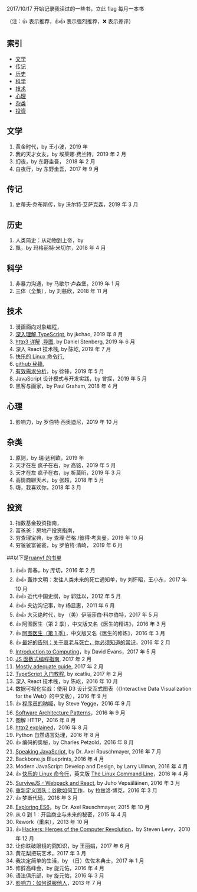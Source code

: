2017/10/17 开始记录我读过的一些书，立此 flag 每月一本书

（注：:+1: 表示推荐，:+1::+1: 表示强烈推荐，:x: 表示差评）

## 索引

- [文学](#文学)
- [传记](#传记)
- [历史](#历史)
- [科学](#科学)
- [技术](#技术)
- [心理](#心理)
- [杂类](#杂类)
- [投资](#投资)

## 文学

1. 黄金时代，by 王小波，2019 年 
1. 我的天才女友，by 埃莱娜·费兰特，2019 年 2 月
1. 幻夜，by 东野圭吾， 2018 年 2 月
1. 白夜行，by 东野圭吾，2017 年 9 月

## 传记

1. 史蒂夫·乔布斯传，by 沃尔特·艾萨克森，2019 年 3 月

## 历史

1. 人类简史：从动物到上帝，by
1. 飘，by 玛格丽特·米切尔，2018 年 4 月

## 科学

1. 非暴力沟通，by 马歇尔·卢森堡，2019 年 1 月
1. 三体（全集），by 刘慈欣，2018 年 11 月

## 技术

1. 漫画面向对象编程，
1. [深入理解 TypeScript](https://jkchao.github.io/typescript-book-chinese/), by jkchao, 2019 年 8 月
1. [http3 详解](https://http3-explained.haxx.se/zh/) ,[导图](http3详解.xmind), by Daniel Stenberg, 2019 年 6 月
1. 深入 React 技术栈, by 陈屹, 2019 年 7 月
1. [快乐的 Linux 命令行](http://billie66.github.io/TLCL/index.html),
1. [github 秘籍](https://www.kancloud.cn/thinkphp/github-tips/37873),
1. [有效需求分析](./有效需求分析-zxy.xmind)，by 徐锋，2019 年 5 月
1. JavaScript 设计模式与开发实践，by 曾探，2019 年 5 月
1. 黑客与画家，by Paul Graham, 2018 年 4 月

## 心理

1. 影响力，by 罗伯特·西奥迪尼，2019 年 10 月

## 杂类

1. 原则，by 瑞·达利欧，2019 年
1. 天才在左 疯子在右，by 高铭，2019 年 5 月
1. 天才在左 疯子在右，by 祈莫昕，2019 年 3 月
1. 高情商聊天术，by 张超，2018 年 5 月
1. 嗨，我喜欢你，2018 年 3 月

## 投资

1. 指数基金投资指南，
1. 富爸爸：房地产投资指南，
1. 穷查理宝典，by 查理·芒格 /彼得·考夫曼，2019 年 10 月
1. 穷爸爸富爸爸，by 罗伯特·清崎， 2019 年 6 月


##以下是[ruanyf 的书单](https://github.com/ruanyf/reading-list)

1. :+1::+1: 青春，by 库切，2016 年 2 月
1. :+1::+1: 轰炸文明：发往人类未来的死亡通知单，by 刘怀昭，王小东，2017 年 10 月
1. :+1::+1: 近代中国史纲，by 郭廷以，2012 年 5 月
1. :+1::+1: 夹边沟记事，by 杨显惠，2011 年 6 月
1. :+1::+1: 大灭绝时代，by （美）伊丽莎白·科尔伯特，2017 年 5 月
1. :+1: 阿图医生（第 2 季），中文版又名《医生的精进》，2016 年 3 月
1. :+1: [阿图医生（第 1 季）](https://github.com/ruanyf/articles/blob/master/2016/2016-03-28-necrotizing-fasciitis.md)，中文版又名《医生的修炼》，2016 年 3 月
1. :+1: [最好的告别：关于衰老与死亡，你必须知道的常识](http://www.ruanyifeng.com/blog/2016/03/death.html)，2016 年 2 月
1. [Introduction to Computing](http://www.computingbook.org/)，by David Evans，2017 年 5 月
1. [JS 函数式编程指南](https://github.com/llh911001/mostly-adequate-guide-chinese), 2017 年 2 月
1. [Mostly adequate guide](https://github.com/MostlyAdequate/mostly-adequate-guide), 2017 年 2 月
1. [TypeScript 入门教程](https://github.com/xcatliu/typescript-tutorial), by xcatliu, 2017 年 2 月
1. 深入 React 技术栈，by 陈屹，2016 年 10 月
1. 数据可视化实战：使用 D3 设计交互式图表（《Interactive Data Visualization for the Web》的中文版），2016 年 9 月
1. :+1: [程序员的呐喊](http://www.ruanyifeng.com/blog/2016/09/conservative_vs_liberal_programmer.html)，by Steve Yegge，2016 年 9 月
1. [Software Architecture Patterns](https://nodesource.com/blog/fifteen-essential-packages-to-get-started-with-electron/)，2016 年 9 月
1. 图解 HTTP，2016 年 8 月
1. [http2 explained](https://daniel.haxx.se/http2/)，2016 年 8 月
1. Python 自然语言处理，2016 年 8 月
1. :+1: 编码的奥秘，by Charles Petzold，2016 年 8 月
1. [Speaking JavaScript](http://speakingjs.com/es5/index.html), by Dr. Axel Rauschmayer, 2016 年 7 月
1. Backbone.js Blueprints, 2016 年 4 月
1. Modern JavaScript: Develop and Design, by Larry Ullman, 2016 年 4 月
1. :+1: [快乐的 Linux 命令行](http://billie66.github.io/TLCL/index.html)，英文版 [The Linux Command Line](http://linuxcommand.org/)，2016 年 4 月
1. [SurviveJS - Webpack and React](http://survivejs.com/), by Juho Vepsäläinen, 2016 年 3 月
1. [重新定义团队：谷歌如何工作](http://www.ruanyifeng.com/blog/2016/03/performance-management.html)，by 拉兹洛·博克，2016 年 3 月
1. :+1: 梦断代码，2016 年 3 月
1. [Exploring ES6](http://exploringjs.com/)，by Dr. Axel Rauschmayer, 2015 年 10 月
1. 从 0 到 1：开启商业与未来的秘密，2015 年 4 月
1. Rework（重来），2013 年 10 月
1. :+1: [Hackers: Heroes of the Computer Revolution](http://www.ruanyifeng.com/blog/2010/12/hackers_heroes_of_the_computer_revolution.html)，by Steven Levy，2010 年 12 月
1. 让你跌破眼镜的囧知识，by 王丽娟，2017 年 6 月
1. 黄花梨把玩艺术，2017 年 3 月
1. 我决定简单的生活，by （日）佐佐木典士，2017 年 1 月
1. 修辞高峰会，by 旋元佑，2016 年 4 月
1. 语法俱乐部，by 旋元佑，2016 年 3 月
1. [影响力：如何说服他人](http://www.ruanyifeng.com/blog/2013/08/influence_the_psychology_of_persuasion.html)，2013 年 7 月
